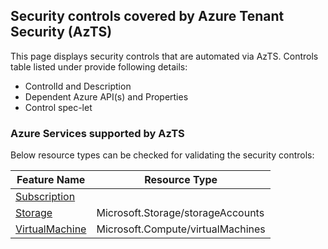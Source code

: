 ## Security controls covered by Azure Tenant Security (AzTS)

This page displays security controls that are automated via AzTS. Controls table listed under provide following details:
- ControlId and Description
- Dependent Azure API(s) and Properties
- Control spec-let

### Azure Services supported by AzTS

Below resource types can be checked for validating the security controls:

|Feature Name|Resource Type|
|---|---|
|[Subscription](Feature/SubscriptionCore.md)|
|[Storage](Feature/Storage.md)|Microsoft.Storage/storageAccounts|
|[VirtualMachine](Feature/VirtualMachine.md)|Microsoft.Compute/virtualMachines|


